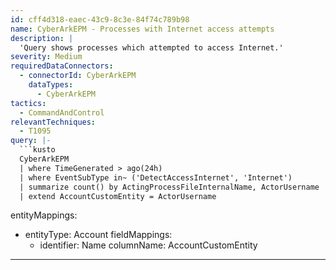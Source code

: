 ```yaml
---
id: cff4d318-eaec-43c9-8c3e-84f74c789b98
name: CyberArkEPM - Processes with Internet access attempts
description: |
  'Query shows processes which attempted to access Internet.'
severity: Medium
requiredDataConnectors:
  - connectorId: CyberArkEPM
    dataTypes:
      - CyberArkEPM
tactics:
  - CommandAndControl
relevantTechniques:
  - T1095
query: |-
  ```kusto
  CyberArkEPM
  | where TimeGenerated > ago(24h)
  | where EventSubType in~ ('DetectAccessInternet', 'Internet')
  | summarize count() by ActingProcessFileInternalName, ActorUsername
  | extend AccountCustomEntity = ActorUsername
  ```
entityMappings:
  - entityType: Account
    fieldMappings:
      - identifier: Name
        columnName: AccountCustomEntity
---
```


